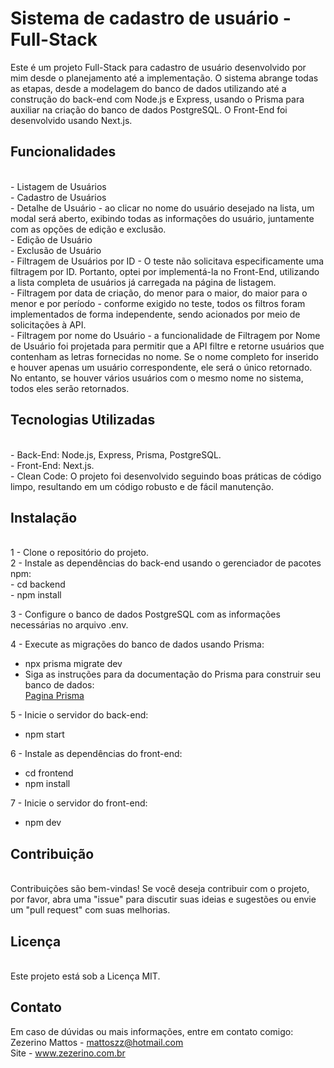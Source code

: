 # Sistema de cadastro de usuário - Full-Stack

Este é um projeto Full-Stack para cadastro de usuário desenvolvido por mim desde o planejamento até a implementação. O sistema abrange todas as etapas, desde a modelagem do banco de dados utilizando até a construção do back-end com Node.js e Express, usando o Prisma para auxiliar na criação do banco de dados PostgreSQL. O Front-End foi desenvolvido usando Next.js.

## Funcionalidades
<br/>
- Listagem de Usuários <br/>
- Cadastro de Usuários <br/>
- Detalhe de Usuário - ao clicar no nome do usuário desejado na lista, um modal será aberto, exibindo todas as informações do usuário, juntamente com as opções de edição e exclusão. <br/>
- Edição de Usuário <br/>
- Exclusão de Usuário <br/>
- Filtragem de Usuários por ID - O teste não solicitava especificamente uma filtragem por ID. Portanto, optei por implementá-la no Front-End, utilizando a lista completa de usuários já carregada na página de listagem. <br/>
- Filtragem por data de criação, do menor para o maior, do maior para o menor e por período - conforme exigido no teste, todos os filtros foram implementados de forma independente, sendo acionados por meio de solicitações à API. <br/>
- Filtragem por nome do Usuário - a funcionalidade de Filtragem por Nome de Usuário foi projetada para permitir que a API filtre e retorne usuários que contenham as letras fornecidas no nome. Se o nome completo for inserido e houver apenas um usuário correspondente, ele será o único retornado. No entanto, se houver vários usuários com o mesmo nome no sistema, todos eles serão retornados. <br/>

## Tecnologias Utilizadas
<br/>
- Back-End: Node.js, Express, Prisma, PostgreSQL.<br/>
- Front-End: Next.js.<br/>
- Clean Code: O projeto foi desenvolvido seguindo boas práticas de código limpo, resultando em um código robusto e de fácil manutenção. <br>

## Instalação
<br/>
1 - Clone o repositório do projeto. <br/>
2 - Instale as dependências do back-end usando o gerenciador de pacotes npm:<br/>
- cd backend <br/>
- npm install <br/>

3 - Configure o banco de dados PostgreSQL com as informações necessárias no arquivo .env.<br/>

4 - Execute as migrações do banco de dados usando Prisma:<br/>
- npx prisma migrate dev <br/>
- Siga as instruções para da documentação do Prisma para construir seu banco de dados: <br/>
[Pagina Prisma](https://www.prisma.io/)

5 - Inicie o servidor do back-end: <br/>
- npm start <br/>

6 - Instale as dependências do front-end: <br/>
- cd frontend <br/>
- npm install <br/>

7 - Inicie o servidor do front-end:<br/>
- npm dev <br/>

## Contribuição
<br/>
Contribuições são bem-vindas! Se você deseja contribuir com o projeto, por favor, abra uma "issue" para discutir suas ideias e sugestões ou envie um "pull request" com suas melhorias.

## Licença 
<br/>
Este projeto está sob a Licença MIT.

## Contato
Em caso de dúvidas ou mais informações, entre em contato comigo:
<br/>
Zezerino Mattos - mattoszz@hotmail.com <br/>
Site - www.zezerino.com.br
